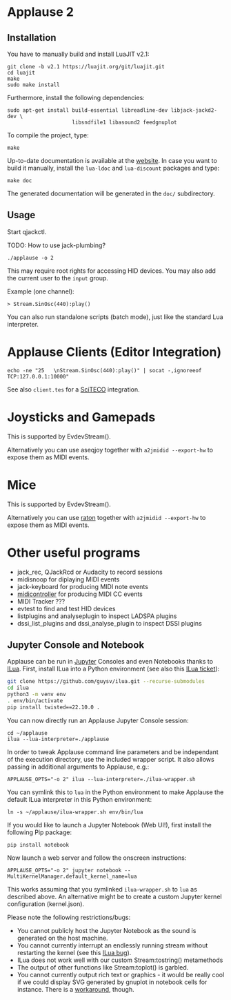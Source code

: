 # Applause 2

## Installation

You have to manually build and install LuaJIT v2.1:

    git clone -b v2.1 https://luajit.org/git/luajit.git
    cd luajit
    make
    sudo make install

Furthermore, install the following dependencies:

    sudo apt-get install build-essential libreadline-dev libjack-jackd2-dev \
                         libsndfile1 libasound2 feedgnuplot

To compile the project, type:

    make

Up-to-date documentation is available at the [website](http://rhaberkorn.github.io/applause2).
In case you want to build it manually, install the `lua-ldoc` and `lua-discount` packages and type:

    make doc

The generated documentation will be generated in the `doc/` subdirectory.

## Usage

Start qjackctl.

TODO: How to use jack-plumbing?

    ./applause -o 2

This may require root rights for accessing HID devices.
You may also add the current user to the `input` group.

Example (one channel):

    > Stream.SinOsc(440):play()

You can also run standalone scripts (batch mode), just like the standard Lua interpreter.

# Applause Clients (Editor Integration)

    echo -ne "25   \nStream.SinOsc(440):play()" | socat -,ignoreeof TCP:127.0.0.1:10000"

See also `client.tes` for a [SciTECO](https://github.com/rhaberkorn/sciteco) integration.

# Joysticks and Gamepads

This is supported by EvdevStream().

Alternatively you can use aseqjoy together with `a2jmidid --export-hw`
to expose them as MIDI events.

# Mice

This is supported by EvdevStream().

Alternatively you can use [raton](https://github.com/GModal/raton) together with `a2jmidid --export-hw`
to expose them as MIDI events.

# Other useful programs

* jack_rec, QJackRcd or Audacity to record sessions
* midisnoop for diplaying MIDI events
* jack-keyboard for producing MIDI note events
* [midicontroller](https://sourceforge.net/projects/midicontrol/) for producing MIDI CC events
* MIDI Tracker ???
* evtest to find and test HID devices
* listplugins and analyseplugin to inspect LADSPA plugins
* dssi_list_plugins and dssi_analyse_plugin to inspect DSSI plugins

## Jupyter Console and Notebook

Applause can be run in [Jupyter](https://jupyter.org/) Consoles and even Notebooks thanks to
[ILua](https://github.com/guysv/ilua).
First, install ILua into a Python environment
(see also this [ILua ticket](https://github.com/guysv/ilua/issues/28)):

```bash
git clone https://github.com/guysv/ilua.git --recurse-submodules
cd ilua
python3 -m venv env
. env/bin/activate
pip install twisted==22.10.0 .
```

You can now directly run an Applause Jupyter Console session:

```
cd ~/applause
ilua --lua-interpreter=./applause
```

In order to tweak Applause command line parameters and be independant of the execution directory, use
the included wrapper script.
It also allows passing in additional arguments to Applause, e.g.:

```
APPLAUSE_OPTS="-o 2" ilua --lua-interpreter=./ilua-wrapper.sh
```

You can symlink this to `lua` in the Python environment to make Applause the default
ILua interpreter in this Python environment:

```
ln -s ~/applause/ilua-wrapper.sh env/bin/lua
```

If you would like to launch a Jupyter Notebook (Web UI!), first install the following Pip package:

```
pip install notebook
```

Now launch a web server and follow the onscreen instructions:

```
APPLAUSE_OPTS="-o 2" jupyter notebook --MultiKernelManager.default_kernel_name=lua
```

This works assuming that you symlinked `ilua-wrapper.sh` to `lua` as described above.
An alternative might be to create a custom Jupyter kernel configuration (kernel.json).

Please note the following restrictions/bugs:

* You cannot publicly host the Jupyter Notebook as the sound is generated on the host machine.
* You cannot currently interrupt an endlessly running stream without restarting the kernel
  (see this [ILua bug](https://github.com/guysv/ilua/issues/1)).
* ILua does not work well with our custom Stream:tostring() metamethods
* The output of other functions like Stream:toplot() is garbled.
* You cannot currently output rich text or graphics -
  it would be really cool if we could display SVG generated by gnuplot in notebook cells for instance.
  There is a [workaround](https://github.com/guysv/ilua/issues/5), though.
